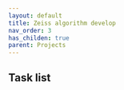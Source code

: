 ```yaml
---
layout: default
title: Zeiss algorithm develop
nav_order: 3
has_childen: true
parent: Projects
---
```


## Task list